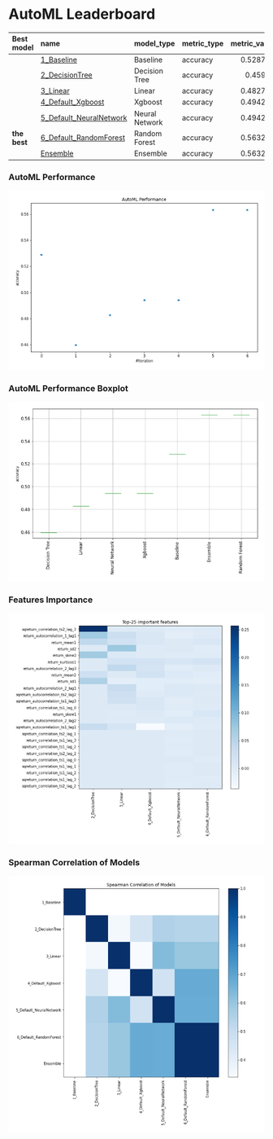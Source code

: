 # AutoML Leaderboard

| Best model   | name                                                         | model_type     | metric_type   |   metric_value |   train_time |
|:-------------|:-------------------------------------------------------------|:---------------|:--------------|---------------:|-------------:|
|              | [1_Baseline](1_Baseline/README.md)                           | Baseline       | accuracy      |       0.528736 |         1.01 |
|              | [2_DecisionTree](2_DecisionTree/README.md)                   | Decision Tree  | accuracy      |       0.45977  |         5.55 |
|              | [3_Linear](3_Linear/README.md)                               | Linear         | accuracy      |       0.482759 |         4.29 |
|              | [4_Default_Xgboost](4_Default_Xgboost/README.md)             | Xgboost        | accuracy      |       0.494253 |         6.66 |
|              | [5_Default_NeuralNetwork](5_Default_NeuralNetwork/README.md) | Neural Network | accuracy      |       0.494253 |         2.77 |
| **the best** | [6_Default_RandomForest](6_Default_RandomForest/README.md)   | Random Forest  | accuracy      |       0.563218 |         7.8  |
|              | [Ensemble](Ensemble/README.md)                               | Ensemble       | accuracy      |       0.563218 |         0.34 |

### AutoML Performance
![AutoML Performance](ldb_performance.png)

### AutoML Performance Boxplot
![AutoML Performance Boxplot](ldb_performance_boxplot.png)

### Features Importance
![features importance across models](features_heatmap.png)



### Spearman Correlation of Models
![models spearman correlation](correlation_heatmap.png)

